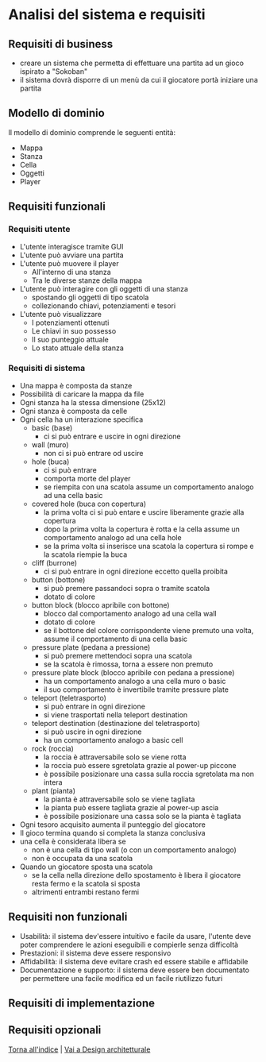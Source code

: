 # Analisi del sistema e requisiti

## Requisiti di business
- creare un sistema che permetta di effettuare una partita ad un gioco ispirato a "Sokoban"
- il sistema dovrà disporre di un menù da cui il giocatore portà iniziare una partita

## Modello di dominio
Il modello di dominio comprende le seguenti entità:
- Mappa
- Stanza
- Cella
- Oggetti
- Player


## Requisiti funzionali

### Requisiti utente

- L'utente interagisce tramite GUI
- L'utente può avviare una partita
- L'utente può muovere il player
  - All'interno di una stanza
  - Tra le diverse stanze della mappa
- L'utente può interagire con gli oggetti di una stanza
  - spostando gli oggetti di tipo scatola
  - collezionando chiavi, potenziamenti e tesori
- L'utente può visualizzare
  - I potenziamenti ottenuti
  - Le chiavi in suo possesso
  - Il suo punteggio attuale
  - Lo stato attuale della stanza

### Requisiti di sistema

- Una mappa è composta da stanze
- Possibilità di caricare la mappa da file
- Ogni stanza ha la stessa dimensione (25x12)
- Ogni stanza è composta da celle
- Ogni cella ha un interazione specifica
  - basic (base) 
    - ci si può entrare e uscire in ogni direzione
  - wall (muro) 
    - non ci si può entrare od uscire
  - hole (buca) 
    - ci si può entrare
    - comporta morte del player
    - se riempita con una scatola assume un comportamento analogo ad una cella basic 
  - covered hole (buca con copertura)
    - la prima volta ci si può entare e uscire liberamente grazie alla copertura
    - dopo la prima volta la copertura è rotta e la cella assume un comportamento analogo ad una cella hole
    - se la prima volta si inserisce una scatola la copertura si rompe e la scatola riempie la buca
  - cliff (burrone)
    - ci si può entrare in ogni direzione eccetto quella proibita
  - button (bottone)
    - si può premere passandoci sopra o tramite scatola
    - dotato di colore
  - button block (blocco apribile con bottone)
    - blocco dal comportamento analogo ad una cella wall
    - dotato di colore
    - se il bottone del colore corrispondente viene premuto una volta, assume il comportamento di una cella basic
  - pressure plate (pedana a pressione)
    - si può premere mettendoci sopra una scatola
    - se la scatola è rimossa, torna a essere non premuto
  - pressure plate block (blocco apribile con pedana a pressione)
    - ha un comportamento analogo a una cella muro o basic
    - il suo comportamento è invertibile tramite pressure plate
  - teleport (teletrasporto)
    - si può entrare in ogni direzione 
    - si viene trasportati nella teleport destination
  - teleport destination (destinazione del teletrasporto)
    - si può uscire in ogni direzione
    - ha un comportamento analogo a basic cell
  - rock (roccia)
    -   la roccia è attraversabile solo se viene rotta
    -   la roccia può essere sgretolata grazie al power-up piccone
    -   è possibile posizionare una cassa sulla roccia sgretolata ma non intera
  - plant (pianta)
    -   la pianta è attraversabile solo se viene tagliata
    -   la pianta può essere tagliata grazie al power-up ascia
    -   è possibile posizionare una cassa solo se la pianta è tagliata
- Ogni tesoro acquisito aumenta il punteggio del giocatore
- Il gioco termina quando si completa la stanza conclusiva
- una cella è considerata libera se
  - non è una cella di tipo wall (o con un comportamento analogo)
  - non è occupata da una scatola
- Quando un giocatore sposta una scatola
  - se la cella nella direzione dello spostamento è libera il giocatore resta fermo e la scatola si sposta
  - altrimenti entrambi restano fermi


## Requisiti non funzionali

- Usabilità: il sistema dev'essere intuitivo e facile da usare, l'utente deve poter comprendere le azioni eseguibili e compierle senza difficoltà
- Prestazioni: il sistema deve essere responsivo 
- Affidabilità: il sistema deve evitare crash ed essere stabile e affidabile 
- Documentazione e supporto: il sistema deve essere ben documentato per permettere una facile modifica ed un facile riutilizzo futuri

## Requisiti di implementazione



## Requisiti opzionali




[Torna all'indice](../report.md) | [Vai a Design architetturale](../04-architectural-design/report.md)
